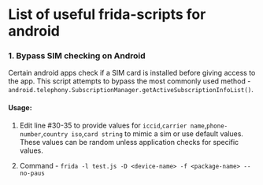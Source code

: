 # List of useful frida-scripts for android

### 1. Bypass SIM checking on Android
Certain android apps check if a SIM card is installed before giving access to the app. This script attempts to bypass the most commonly used method - `android.telephony.SubscriptionManager.getActiveSubscriptionInfoList()`.

#### Usage:

1. Edit line #30-35 to provide values for `iccid`,`carrier name`,`phone-number`,`country iso`,`card string` to mimic a sim or use default values. These values can be random unless application checks for specific values. 

2. Command - `frida -l test.js -D <device-name> -f <package-name> --no-paus`

